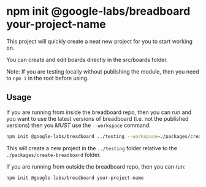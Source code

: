# npm init @google-labs/breadboard your-project-name

This project will quickly create a neat new project for you to start working on.

You can create and edit boards directly in the src/boards folder.

Note: If you are testing locally without publishing the module, then you need to `npm i` in the root before using.

## Usage

If you are running from inside the breadboard repo, then you can run and you want to use the latest versions of breadboard (i.e. not the published versions) then you _MUST_ use the `--workspace` command.

```bash
npm init @google-labs/breadboard ../testing --workspace=./packages/create-breadboard
```

This will create a new project in the `../testing` folder relative to the `./packages/create-breadboard` folder.

If you are running from outside the breadboard repo, then you can run:

```bash
npm init @google-labs/breadboard your-project-name
```
